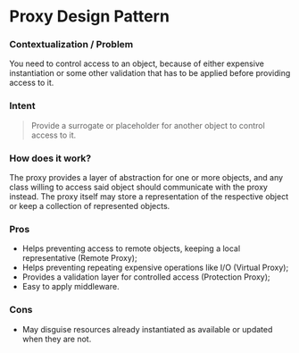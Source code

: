 # Proxy Design Pattern

### Contextualization / Problem

You need to control access to an object, because of either expensive instantiation or some other validation that has to be applied before providing access to it.

### Intent

> Provide a surrogate or placeholder for another object to control access to it.

### How does it work?

The proxy provides a layer of abstraction for one or more objects, and any class willing to access said object should communicate with the proxy instead. The proxy itself may store a representation of the respective object or keep a collection of represented objects.

### Pros

- Helps preventing access to remote objects, keeping a local representative (Remote Proxy);
- Helps preventing repeating expensive operations like I/O (Virtual Proxy);
- Provides a validation layer for controlled access (Protection Proxy);
- Easy to apply middleware.

### Cons

- May disguise resources already instantiated as available or updated when they are not.
